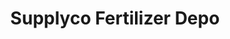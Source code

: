 ---
title: "Supplyco Fertilizer Depo"
url: /pathanamthitta/supplyco-fertilizer-depo/
shop: Landwirtschaftlich
---